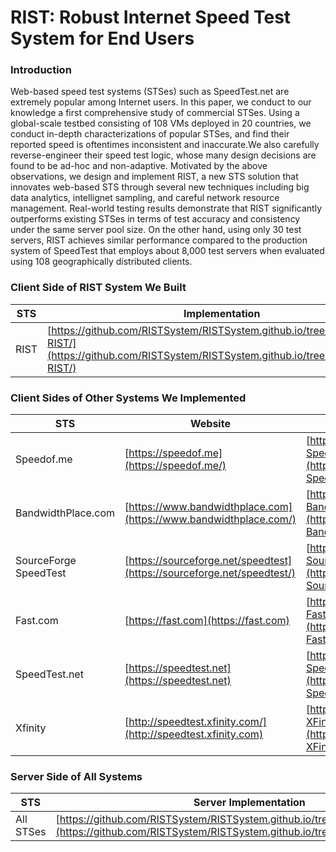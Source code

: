 # RIST: Robust Internet Speed Test System for End Users
### Introduction
Web-based speed test systems (STSes) such as SpeedTest.net
are extremely popular among Internet users. In this paper,
we conduct to our knowledge a first comprehensive study of
commercial STSes. Using a global-scale testbed consisting
of 108 VMs deployed in 20 countries, we conduct in-depth
characterizations of popular STSes, and find their reported
speed is oftentimes inconsistent and inaccurate.We also carefully
reverse-engineer their speed test logic, whose many
design decisions are found to be ad-hoc and non-adaptive.
Motivated by the above observations, we design and implement
RIST, a new STS solution that innovates web-based
STS through several new techniques including big data analytics,
intellignet sampling, and careful network resource
management. Real-world testing results demonstrate that
RIST significantly outperforms existing STSes in terms of
test accuracy and consistency under the same server pool
size. On the other hand, using only 30 test servers, RIST
achieves similar performance compared to the production
system of SpeedTest that employs about 8,000 test servers
when evaluated using 108 geographically distributed clients.
<br/>
### Client Side of RIST System We Built

|STS|Implementation|
|------|------|
|RIST|[https://github.com/RISTSystem/RISTSystem.github.io/tree/master/client-RIST/](https://github.com/RISTSystem/RISTSystem.github.io/tree/master/client-RIST/)|

### Client Sides of Other Systems We Implemented

|STS|Website|Our Implementation|
|------|------|------|
|Speedof.me|[https://speedof.me](https://speedof.me/)|[https://github.com/RISTSystem/RISTSystem.github.io/tree/master/client-Speedof.me/](https://github.com/RISTSystem/RISTsystem.github.io/tree/master/client-Speedof.me/)|
|BandwidthPlace.com|[https://www.bandwidthplace.com](https://www.bandwidthplace.com/)|[https://github.com/RISTSystem/RISTsystem.github.io/tree/master/client-BandwidthPlace](https://github.com/RISTSystem/RISTSystem.github.io/tree/master/client-BandwidthPlace/)|
|SourceForge SpeedTest|[https://sourceforge.net/speedtest](https://sourceforge.net/speedtest/)|[https://github.com/RISTSystem/RISTSystem.github.io/tree/master/client-SourceForge/](https://github.com/RISTSystem/RISTSystem.github.io/tree/master/client-SourceForge/)|
|Fast.com|[https://fast.com](https://fast.com)|[https://github.com/RISTSystem/RISTsystem.github.io/tree/master/client-Fast.com/](https://github.com/RISTSystem/RISTSystem.github.io/tree/master/client-Fast.com/)|
|SpeedTest.net|[https://speedtest.net](https://speedtest.net)|[https://github.com/RISTSystem/RISTSystem.github.io/tree/master/client-SpeedTest.net/](https://github.com/RISTSystem/RISTSystem.github.io/tree/master/client-SpeedTest.net/)|
|Xfinity|[http://speedtest.xfinity.com/](http://speedtest.xfinity.com)|[https://github.com/RISTSystem/RISTSystem.github.io/tree/master/client-XFinity/](https://github.com/RISTSystem/RISTSystem.github.io/tree/master/client-XFinity/)|

### Server Side of All Systems

|STS|Server Implementation|
|------|------|
|All STSes|[https://github.com/RISTSystem/RISTSystem.github.io/tree/master/serverScripts/](https://github.com/RISTSystem/RISTSystem.github.io/tree/master/serverScripts/)|


